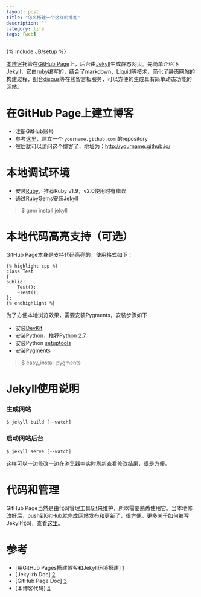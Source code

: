 ```yaml
---
layout: post
title: "怎么搭建一个这样的博客"
description: ""
category: life
tags: [web]
---
```

{% include JB/setup %}

[本博客][4]托管在[GitHub Page](http://page.github.com)上，后台由[Jekyll](http://jekyllrb.com/docs/installation/)生成静态网页。先简单介绍下Jekyll，它由ruby编写的，结合了markdown、Liquid等技术，简化了静态网站的构建过程，配合[disqus](http://www.disqus.com)等在线留言板服务，可以方便的生成具有简单动态功能的网站。

# 在GitHub Page上建立博客

* 注册GitHub账号
* 参考[这里][3]，建立一个 `yourname.github.com` 的repository
* 然后就可以访问这个博客了，地址为：<http://yourname.github.io/>

# 本地调试环境

* 安装[Ruby](http://rubyinstaller.org/downloads/)，推荐Ruby v1.9，v2.0使用时有错误
* 通过[RubyGems](http://docs.rubygems.org/read/chapter/3)安装Jekyll
> $ gem install jekyll

# 本地代码高亮支持（可选）

GitHub Page本身是支持代码高亮的，使用格式如下：

    {% highlight cpp %}
    class Test
    {
    public:
        Test();
        ~Test();
    };
    {% endhighlight %}

为了方便本地浏览效果，需要安装Pygments，安装步骤如下：

* 安装[DevKit](http://rubyinstaller.org/downloads/)
* 安装[Python](http://www.python.org)，推荐Python 2.7
* 安装Python [setuptools](http://pypi.python.org/pypi/setuptools)
* 安装Pygments
> $ easy_install pygments

# Jekyll使用说明

### 生成网站

    $ jekyll build [--watch]

### 启动网站后台

    $ jekyll serve [--watch]

这样可以一边修改一边在浏览器中实时刷新查看修改结果，很是方便。

# 代码和管理

GitHub Page当然是由代码管理工具[Git](http://git-scm.com/)来维护，所以需要熟悉使用它。当本地修改好后，push到GitHub就完成网站发布和更新了，很方便。更多关于如何编写Jekyll代码，查看[这里][2]。

# 参考

* [用GitHub Pages搭建博客和Jekyll环境搭建] [1]
* [Jekyllrb Doc] [2]
* [GitHub Page Doc] [3]
* [本博客代码] [4]

[1]: http://greeensy.github.io/github-jekyll/   "用GitHub Pages搭建博客和Jekyll环境搭建"
[2]: http://jekyllrb.com/docs/home/             "Jekyllrb Doc"
[3]: https://help.github.com/categories/20/articles "GitHub Page Doc"
[4]: https://github.com/maxint/maxint.github.io "本博客代码"
